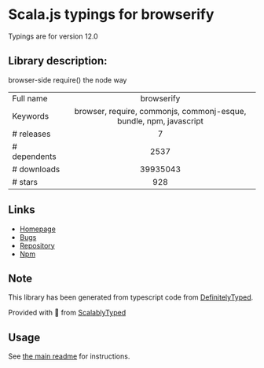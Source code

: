 
# Scala.js typings for browserify

Typings are for version 12.0

## Library description:
browser-side require() the node way

|                    |                 |
| ------------------ | :-------------: |
| Full name          | browserify |
| Keywords           | browser, require, commonjs, commonj-esque, bundle, npm, javascript |
| # releases         | 7 |
| # dependents       | 2537 |
| # downloads        | 39935043 |
| # stars            | 928 |

## Links
- [Homepage](https://github.com/browserify/browserify#readme)
- [Bugs](https://github.com/browserify/browserify/issues)
- [Repository](https://github.com/browserify/browserify)
- [Npm](https://www.npmjs.com/package/browserify)
    


## Note
This library has been generated from typescript code from [DefinitelyTyped](https://definitelytyped.org).

Provided with :purple_heart: from [ScalablyTyped](https://github.com/oyvindberg/ScalablyTyped)

## Usage
See [the main readme](../../readme.md) for instructions.


